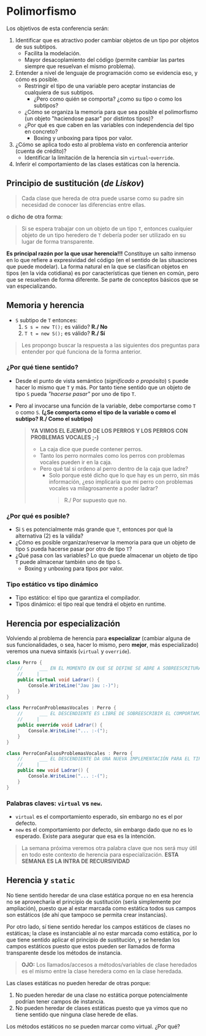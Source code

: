 # Polimorfismo

Los objetivos de esta conferencia serán:

1. Identificar que es atractivo poder cambiar objetos de un tipo por objetos de sus subtipos.
    - Facilita la modelación.
    - Mayor desacoplamiento del código (permite cambiar las partes siempre que resuelvan el mismo problema).
2. Entender a nivel de lenguaje de programación como se evidencia eso, y cómo es posible.
    - Restringir el tipo de una variable pero aceptar instancias de cualquiera de sus subtipos.
        + ¿Pero como quién se comporta? ¿como su tipo o como los subtipos?
    - ¿Cómo se organiza la memoria para que sea posible el polimorfismo (un objeto "haciendose pasar" por distintos tipos)?
    - ¿Por qué es que caben en las variables con independencia del tipo en concreto?
        + Boxing y unboxing para tipos por valor.
3. ¿Cómo se aplica todo esto al problema visto en conferencia anterior (cuenta de crédito)?
    - Identificar la limitación de la herencia sin `virtual`-`override`.
4. Inferir el comportamiento de las clases estáticas con la herencia.

## Principio de sustitución (_de Liskov_)

> Cada clase que hereda de otra puede usarse como su padre sin necesidad de conocer las diferencias entre ellas.

o dicho de otra forma:

> Si se espera trabajar con un objeto de un tipo `T`, entonces cualquier objeto de un tipo heredero de `T` debería poder ser utilizado en su lugar de forma transparente.

**Es principal razón por la que usar herencia!!!** Constituye un salto inmenso en lo que refiere a expresividad del código (en el sentido de las situaciones que puede modelar).
La forma natural en la que se clasifican objetos en tipos (en la vida cotidiana) es por características que tienen en común, pero que se resuelven de forma diferente. Se parte de conceptos básicos que se van especializando.

## Memoria y herencia

- `S` subtipo de `T` entonces:
    1. `S s = new T();` es válido? **R./ No**
    2. `T t = new S();` es válido? **R./ Sí**

> Les propongo buscar la respuesta a las siguientes dos preguntas para entender por qué funciona de la forma anterior.

### ¿Por qué tiene sentido?

- Desde el punto de vista semántico (_significado o propósito_) `S` puede hacer lo mismo que `T` y más. Por tanto tiene sentido que un objeto de tipo `S` pueda _"hacerse pasar"_ por uno de tipo `T`.
- Pero al invocarse una función de la variable, debe comportarse como `T` o como `S`. **(¿Se comporta como el tipo de la variable o como el subtipo? R./ Como el subtipo)**

    > **YA VIMOS EL EJEMPLO DE LOS PERROS Y LOS PERROS CON PROBLEMAS VOCALES ;-)** 
    >
    > - La caja dice que puede contener perros.
    > - Tanto los perro normales como los perros con problemas vocales pueden ir en la caja.
    > - Pero qué tal si ordeno al perro dentro de la caja que ladre?
    >     + Solo porque esté dicho que lo que hay es un perro, sin más información, ¿eso implicaría que mi perro con problemas vocales va milagrosamente a poder ladrar?
    >       > R./ Por supuesto que no.

### ¿Por qué es posible?

- Si `S` es potencialmente más grande que `T`, entonces por qué la alternativa (2) es la válida?
- ¿Cómo es posible organizar/reservar la memoria para que un objeto de tipo `S` pueda hacerse pasar por otro de tipo `T`?
- ¿Qué pasa con las variables? Lo que puede almacenar un objeto de tipo `T` puede almacenar también uno de tipo `S`.
    + Boxing y unboxing para tipos por valor.

### Tipo estático vs tipo dinámico

- Tipo estático: el tipo que garantiza el compilador.
- Tipos dinámico: el tipo real que tendrá el objeto en runtime.

## Herencia por especialización

Volviendo al problema de herencia para **especializar** (cambiar alguna de sus funcionalidades, o sea, hacer lo mismo, pero **mejor**, más especializado) veremos una nueva sintaxis (`virtual` y `override`).

```csharp
class Perro {
    //      ___ EN EL MOMENTO EN QUE SE DEFINE SE ABRE A SOBREESCRITURA.
    //     |
    public virtual void Ladrar() {
        Console.WriteLine("Jau jau :-)");
    }
}

class PerroConProblemasVocales : Perro {
    //      ___ EL DESCENDIENTE ES LIBRE DE SOBREESCRIBIR EL COMPORTAMIENTO.
    //     |
    public override void Ladrar() {
        Console.WriteLine("... :-(");
    }
}

class PerroConFalsosProblemasVocales : Perro {
    //      ___ EL DESCENDIENTE DA UNA NUEVA IMPLEMENTACIÓN PARA EL TIPO ESTÁTICO.
    //     |
    public new void Ladrar() {
        Console.WriteLine("... :-(");
    }
}
```

### Palabras claves: `virtual` vs `new`.
- `virtual` es el comportamiento esperado, sin embargo no es el por defecto.
- `new` es el comportamiento por defecto, sin embargo dado que no es lo esperado. Existe para asegurar que esa es la intención.

> La semana próxima veremos otra palabra clave que nos será muy útil en todo este contexto de herencia para especialización. **ESTA SEMANA ES LA INTRA DE RECURSIVIDAD**

## Herencia y `static`

No tiene sentido heredar de una clase estática porque no en esa herencia no se aprovecharía el principio de sustitución (sería simplemente por ampliación), puesto que al estar marcada como estática todos sus campos son estáticos (de ahí que tampoco se permita crear instancias).

Por otro lado, sí tiene sentido heredar los campos estáticos de clases no estáticas; la clase es instanciable al no estar marcada como estática, por lo que tiene sentido aplicar el principio de sustitución, y se heredan los campos estáticos puesto que estos pueden ser llamados de forma transparente desde los métodos de instancia.

> **OJO:** Los llamados/accesos a métodos/variables de clase heredados es el mismo entre la clase heredera como en la clase heredada.

Las clases estáticas no pueden heredar de otras porque:
1. No pueden heredar de una clase no estática porque potencialmente podrían tener campos de instancia.
2. No pueden heredar de clases estáticas puesto que ya vimos que no tiene sentido que ninguna clase herede de ellas.

Los métodos estáticos no se pueden marcar como virtual. ¿Por qué?